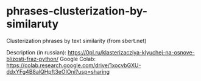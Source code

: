 # phrases-clusterization-by-similaruty
Clusterization phrases by text similarity (from sbert.net)

Description (in russian): https://0pl.ru/klasterizacziya-klyuchej-na-osnove-blizosti-fraz-python/
Google Colab: https://colab.research.google.com/drive/1xocvbGXU-ddxYFg4B8alQHpft3eOIOni?usp=sharing
